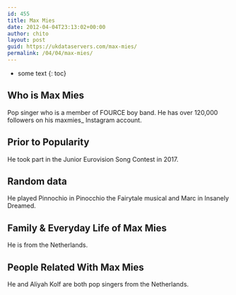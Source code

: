 ```yaml
---
id: 455
title: Max Mies
date: 2012-04-04T23:13:02+00:00
author: chito
layout: post
guid: https://ukdataservers.com/max-mies/
permalink: /04/04/max-mies/
---
```


* some text
{: toc}


## Who is  Max Mies
                  
                  
                  
Pop singer who is a member of FOURCE boy band. He has over 120,000 followers on his maxmies_ Instagram account.
                  
                
                
                
## Prior to Popularity 
                  
                  
                  
He took part in the Junior Eurovision Song Contest in 2017.
                  
                
                
                
## Random data 
                  
                  
                  
He played Pinnochio in Pinocchio the Fairytale musical and Marc in Insanely Dreamed.
                  
                
                
                
## Family & Everyday Life of Max Mies
                  
                  
                  
He is from the Netherlands. 
                  
                
                
                
## People Related With  Max Mies
                  
                  
                  
He and Aliyah Kolf are both pop singers from the Netherlands. 
                  
                
              
            
          
          
          
    
    
  

